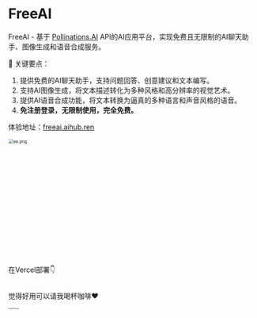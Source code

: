 # FreeAI
FreeAI - 基于 [Pollinations.AI](https://pollinations.ai/) API的AI应用平台，实现免费且无限制的AI聊天助手、图像生成和语音合成服务。

🔑 关键要点：
1. 提供免费的AI聊天助手，支持问题回答、创意建议和文本编写。
2. 支持AI图像生成，将文本描述转化为多种风格和高分辨率的视觉艺术。
3. 提供AI语音合成功能，将文本转换为逼真的多种语言和声音风格的语音。
4. **免注册登录，无限制使用，完全免费。**

体验地址：[freeai.aihub.ren](https://freeai.aihub.ren/)

<img src="https://github.com/user-attachments/assets/5a76c6b7-0c62-41af-868c-f593d0429adc" alt="ee.png" style="zoom: 60%;" width="400"  />



在Vercel部署👇

<a href="https://vercel.com/new/clone?repository-url=https://github.com/Azad-sl/FreeAI&amp;project-name=FreeAI;repository-name=FreeAI" rel="nofollow"><img src="https://camo.githubusercontent.com/20bea215d35a4e28f2c92ea5b657d006b087687486858a40de2922a4636301ab/68747470733a2f2f76657263656c2e636f6d2f627574746f6e" alt="" data-canonical-src="https://vercel.com/button" style="max-width: 100%;"></a>



觉得好用可以请我喝杯咖啡❤

<img src="https://github.com/user-attachments/assets/e9eecbdd-f266-467e-b615-71b67d8e8f17" alt="pEae92Q.png" style="zoom: 20%;" width="400"  />

